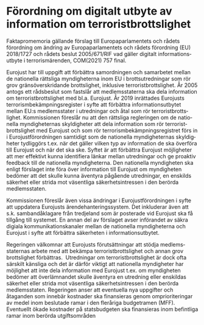 # Förordning om digitalt utbyte av information om terroristbrottslighet

Faktapromemoria gällande förslag till Europa­parla­mentets och rådets förord­ning om ändring av Europa­parla­mentets och rådets förord­ning (EU) 2018/1727 och rådets beslut 2005/671/RIF vad gäller digitalt infor­mations­utbyte i terrorism­ärenden, COM(2021\) 757 final.

Eurojust har till uppgift att förbättra sam­ordningen och sam­arbetet mellan de natio­nella rättsliga myndig­heterna inom EU i brotts­utred­ningar som rör grov gräns­över­skridande brotts­lighet, inklusive terrorist­brotts­lighet. År 2005 antogs ett råds­beslut som fastslår att med­lems­staterna ska dela informa­tion om terrorist­brotts­lighet med bl.a. Euro­just. År 2019 inrät­tades Eurojusts terrorism­bekämp­nings­register i syfte att förbättra informations­utbytet mellan EU:s medlems­stater i utred­ningar och åtal som rör terrorist­brotts­lighet. Kom­missionen föreslår nu att den rättsliga regle­ringen om de natio­nella myndig­heternas skyldig­heter att dela informa­tion som rör terrorist­brottslighet med Eurojust och som rör terrorism­bekämp­nings­registret förs in i Euro­just­förord­ningen sam­tidigt som de nationella myndig­heternas skyldig­heter tydlig­görs t.ex. när det gäller vilken typ av informa­tion de ska överföra till Euro­just och när det ska ske. Syftet är att för­bättra Eurojust möjlig­heter att mer effek­tivt kunna identifi­era länkar mellan utred­ningar och ge proaktiv feed­back till de natio­nella myndig­heterna. Den natio­nella myndig­heten ska enligt för­slaget inte föra över informa­tion till Euro­just om myndig­heten bedömer att det skulle kunna äventyra pågående utred­ningar, en enskilds säkerhet eller strida mot väsent­liga säkerhets­intressen i den berörda medlems­staten.

Kom­missionen föreslår även vissa ändringar i Euro­just­förord­ningen i syfte att uppdatera Euro­justs ärende­hanterings­system. Det inklu­derar även att s.k. sam­band­åklagare från tredje­land som är poste­rade vid Eurojust ska få tillgång till systemet. En annan del av förslaget avser införandet av säkra digiala kommu­nika­tions­kanaler mellan de natio­nella myndig­heterna och Eurojust i syfte att förbättra säker­heten i informa­tions­utbytet.

Regeringen välkomnar att Eurojusts förut­sätt­ningar att stödja medlems­staternas arbete med att bekämpa terrorist­brotts­lighet och annan grov brotts­lighet för­bättras.  Utred­ningar om terrorist­brottslighet är dock ofta särskilt känsliga och det är därför viktigt att nationella myndig­heter har möjlig­het att inte dela informa­tion med Eurojust t.ex. om myndig­heten bedömer att över­lämnandet skulle äventyra en utred­ning eller enskildas säkerhet eller strida mot väsent­liga säkerhets­intressen i den berörda medlems­staten. Regeringen anser att even­tuella nya uppgifter och åtaganden som inne­bär kostnader ska finansi­eras genom ompriori­teringar av medel inom beslutade ramar i den fleråriga budget­ramen (MFF). Eventuellt ökade kostnader på stats­budgeten ska finansi­eras inom befint­liga ramar inom berörda utgifts­områden
